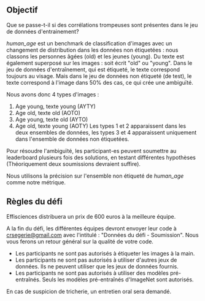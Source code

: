 ## Objectif

Que se passe-t-il si des corrélations trompeuses sont présentes dans le jeu de données d'entrainement?

*human_age* est un benchmark de classification d'images avec un changement de distribution dans les données non étiquetées : nous classons les personnes âgées (old) et les jeunes (young). Du texte est également superposé sur les images : soit écrit "old" ou "young".
Dans le jeu de données d'entraînement, qui est étiqueté, le texte correspond toujours au visage.
Mais dans le jeu de données non étiqueté (de test), le texte correspond à l'image dans 50% des cas, ce qui crée une ambiguïté.

Nous avons donc 4 types d'images :
1. Age young, texte young (AYTY)
2. Age old, texte old (AOTO)
3. Age young, texte old (AYTO)
4. Age old, texte young (AOTY)
Les types 1 et 2 apparaissent dans les deux ensembles de données, les types 3 et 4 apparaissent uniquement dans l'ensemble de données non étiquetées.


Pour résoudre l'ambiguïté, les participant-es peuvent soumettre au leaderboard plusieurs fois des solutions, en testant différentes hypothèses (Théoriquement deux soumissions devraient suffire).

Nous utilisons la précision sur l'ensemble non étiqueté de *human_age* comme notre métrique.

## Règles du défi

Effisciences distribuera un prix de 600 euros à la meilleure équipe.

A la fin du défi, les différentes équipes devront envoyer leur code à crsegerie@gmail.com avec l'intitulé : "Données du défi - Soumission". Nous vous ferons un retour général sur la qualité de votre code.

- Les participants ne sont pas autorisés à étiqueter les images à la main.
- Les participants ne sont pas autorisés à utiliser d'autres jeux de données. Ils ne peuvent utiliser que les jeux de données fournis.
- Les participants ne sont pas autorisés à utiliser des modèles pré-entraînés. Seuls les modèles pré-entraînés d'ImageNet sont autorisés.

En cas de suspicion de tricherie, un entretien oral sera demandé.
